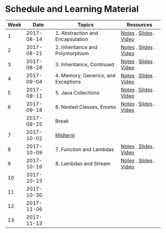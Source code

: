 # Schedule and Learning Material

Week | Date       | Topics | Resources |
-----| ---------- | ------ | ----------|
1    | 2017-08-14 | 1. Abstraction and Encapsulation | [Notes](lec1.md) . [Slides](https://www.comp.nus.edu.sg/~cs2030/1718-s1/cs2030-lec1.pdf) . [Video](https://vimeo.com/229701953)
2    | 2017-08-21 | 2. Inheritance and Polymorphism | [Notes](lec2.md) . [Slides](https://www.comp.nus.edu.sg/~cs2030/1718-s1/cs2030-lec2.pdf) . [Video](https://vimeo.com/230713305)
3    | 2017-08-28 | 3. Inheritance, Continued | [Notes](lec3.md) . [Slides](https://www.comp.nus.edu.sg/~cs2030/1718-s1/cs2030-lec3.pdf) . [Video](https://vimeo.com/231991705)
4    | 2017-09-04 | 4. Memory, Generics, and Exceptions | [Notes](lec4.md) . [Slides](https://www.comp.nus.edu.sg/~cs2030/1718-s1/cs2030-lec4.pdf) . [Video](https://vimeo.com/232615561)
5    | 2017-09-11 | 5. Java Collections | [Notes](lec5.md) . [Slides](https://www.comp.nus.edu.sg/~cs2030/1718-s1/cs2030-lec5.pdf) . [Video](https://vimeo.com/233767908)
6    | 2017-09-18 | 6. Nested Classes, Enums | [Notes](lec6.md) . [Slides](https://www.comp.nus.edu.sg/~cs2030/1718-s1/cs2030-lec6.pdf) . [Video](https://vimeo.com/234777565)
     | 2017-09-25 | Break | |
7    | 2017-10-02 | [Midterm](midterm.md) | |
8    | 2017-10-09 | 7. Function and Lambdas | [Notes](lec7.md) . [Slides](https://www.comp.nus.edu.sg/~cs2030/1718-s1/cs2030-lec7.pdf) . [Video](https://vimeo.com/238037862) |
9    | 2017-10-16 | 8. Lambdas and Stream | [Notes](lec8.md) . [Slides](https://www.comp.nus.edu.sg/~cs2030/1718-s1/cs2030-lec8.pdf) . [Video](https://vimeo.com/238864721) 
10   | 2017-10-23 | | |
11   | 2017-10-30 | | |
12   | 2017-11-06 | | |
13   | 2017-11-13 | | |

